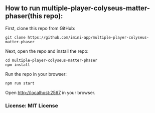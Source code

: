## How to run multiple-player-colyseus-matter-phaser(this repo):

First, clone this repo from GitHub:
```
git clone https://github.com/imini-app/multiple-player-colyseus-matter-phaser
```

Next, open the repo and install the repo:
```
cd multiple-player-colyseus-matter-phaser
npm install
```

Run the repo in your browser:
```
npm run start
```

Open [http://localhost:2567](http://localhost:2567) in your browser.

### License: MIT License

